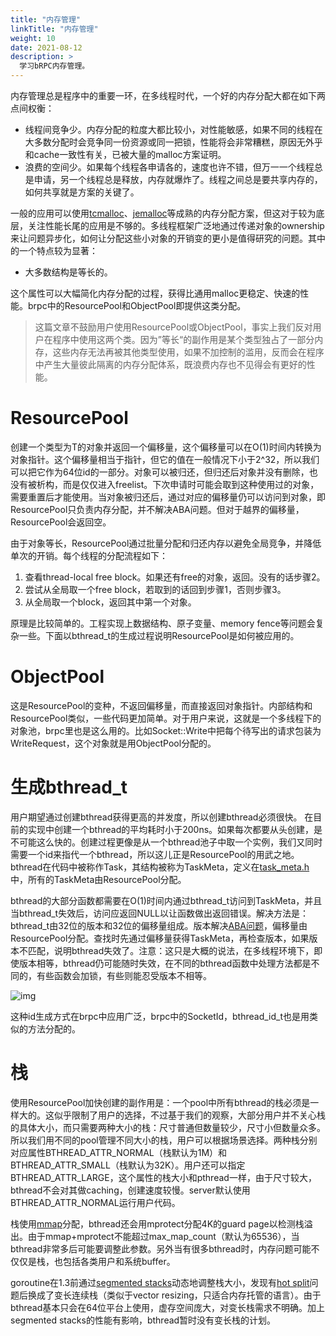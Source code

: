 ```yaml
---
title: "内存管理"
linkTitle: "内存管理"
weight: 10
date: 2021-08-12
description: >
  学习bRPC内存管理。
---
```

内存管理总是程序中的重要一环，在多线程时代，一个好的内存分配大都在如下两点间权衡：

- 线程间竞争少。内存分配的粒度大都比较小，对性能敏感，如果不同的线程在大多数分配时会竞争同一份资源或同一把锁，性能将会非常糟糕，原因无外乎和cache一致性有关，已被大量的malloc方案证明。
- 浪费的空间少。如果每个线程各申请各的，速度也许不错，但万一一个线程总是申请，另一个线程总是释放，内存就爆炸了。线程之间总是要共享内存的，如何共享就是方案的关键了。

一般的应用可以使用[tcmalloc](http://goog-perftools.sourceforge.net/doc/tcmalloc.html)、[jemalloc](https://github.com/jemalloc/jemalloc)等成熟的内存分配方案，但这对于较为底层，关注性能长尾的应用是不够的。多线程框架广泛地通过传递对象的ownership来让问题异步化，如何让分配这些小对象的开销变的更小是值得研究的问题。其中的一个特点较为显著：

- 大多数结构是等长的。

这个属性可以大幅简化内存分配的过程，获得比通用malloc更稳定、快速的性能。brpc中的ResourcePool<T>和ObjectPool<T>即提供这类分配。

> 这篇文章不鼓励用户使用ResourcePool<T>或ObjectPool<T>，事实上我们反对用户在程序中使用这两个类。因为”等长“的副作用是某个类型独占了一部分内存，这些内存无法再被其他类型使用，如果不加控制的滥用，反而会在程序中产生大量彼此隔离的内存分配体系，既浪费内存也不见得会有更好的性能。

# ResourcePool<T>

创建一个类型为T的对象并返回一个偏移量，这个偏移量可以在O(1)时间内转换为对象指针。这个偏移量相当于指针，但它的值在一般情况下小于2^32，所以我们可以把它作为64位id的一部分。对象可以被归还，但归还后对象并没有删除，也没有被析构，而是仅仅进入freelist。下次申请时可能会取到这种使用过的对象，需要重置后才能使用。当对象被归还后，通过对应的偏移量仍可以访问到对象，即ResourcePool只负责内存分配，并不解决ABA问题。但对于越界的偏移量，ResourcePool会返回空。

由于对象等长，ResourcePool通过批量分配和归还内存以避免全局竞争，并降低单次的开销。每个线程的分配流程如下：

1. 查看thread-local free block。如果还有free的对象，返回。没有的话步骤2。
2. 尝试从全局取一个free block，若取到的话回到步骤1，否则步骤3。
3. 从全局取一个block，返回其中第一个对象。

原理是比较简单的。工程实现上数据结构、原子变量、memory fence等问题会复杂一些。下面以bthread_t的生成过程说明ResourcePool是如何被应用的。

# ObjectPool<T>

这是ResourcePool<T>的变种，不返回偏移量，而直接返回对象指针。内部结构和ResourcePool类似，一些代码更加简单。对于用户来说，这就是一个多线程下的对象池，brpc里也是这么用的。比如Socket::Write中把每个待写出的请求包装为WriteRequest，这个对象就是用ObjectPool<WriteRequest>分配的。

# 生成bthread_t

用户期望通过创建bthread获得更高的并发度，所以创建bthread必须很快。 在目前的实现中创建一个bthread的平均耗时小于200ns。如果每次都要从头创建，是不可能这么快的。创建过程更像是从一个bthread池子中取一个实例，我们又同时需要一个id来指代一个bthread，所以这儿正是ResourcePool的用武之地。bthread在代码中被称作Task，其结构被称为TaskMeta，定义在[task_meta.h](https://github.com/brpc/brpc/blob/master/src/bthread/task_meta.h)中，所有的TaskMeta由ResourcePool<TaskMeta>分配。

bthread的大部分函数都需要在O(1)时间内通过bthread_t访问到TaskMeta，并且当bthread_t失效后，访问应返回NULL以让函数做出返回错误。解决方法是：bthread_t由32位的版本和32位的偏移量组成。版本解决[ABA问题](http://en.wikipedia.org/wiki/ABA_problem)，偏移量由ResourcePool<TaskMeta>分配。查找时先通过偏移量获得TaskMeta，再检查版本，如果版本不匹配，说明bthread失效了。注意：这只是大概的说法，在多线程环境下，即使版本相等，bthread仍可能随时失效，在不同的bthread函数中处理方法都是不同的，有些函数会加锁，有些则能忍受版本不相等。

![img](/images/docs/resource_pool.png)

这种id生成方式在brpc中应用广泛，brpc中的SocketId，bthread_id_t也是用类似的方法分配的。

# 栈

使用ResourcePool加快创建的副作用是：一个pool中所有bthread的栈必须是一样大的。这似乎限制了用户的选择，不过基于我们的观察，大部分用户并不关心栈的具体大小，而只需要两种大小的栈：尺寸普通但数量较少，尺寸小但数量众多。所以我们用不同的pool管理不同大小的栈，用户可以根据场景选择。两种栈分别对应属性BTHREAD_ATTR_NORMAL（栈默认为1M）和BTHREAD_ATTR_SMALL（栈默认为32K）。用户还可以指定BTHREAD_ATTR_LARGE，这个属性的栈大小和pthread一样，由于尺寸较大，bthread不会对其做caching，创建速度较慢。server默认使用BTHREAD_ATTR_NORMAL运行用户代码。

栈使用[mmap](http://linux.die.net/man/2/mmap)分配，bthread还会用mprotect分配4K的guard page以检测栈溢出。由于mmap+mprotect不能超过max_map_count（默认为65536），当bthread非常多后可能要调整此参数。另外当有很多bthread时，内存问题可能不仅仅是栈，也包括各类用户和系统buffer。

goroutine在1.3前通过[segmented stacks](https://gcc.gnu.org/wiki/SplitStacks)动态地调整栈大小，发现有[hot split](https://docs.google.com/document/d/1wAaf1rYoM4S4gtnPh0zOlGzWtrZFQ5suE8qr2sD8uWQ/pub)问题后换成了变长连续栈（类似于vector resizing，只适合内存托管的语言）。由于bthread基本只会在64位平台上使用，虚存空间庞大，对变长栈需求不明确。加上segmented stacks的性能有影响，bthread暂时没有变长栈的计划。